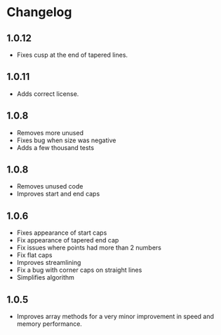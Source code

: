 # Changelog

## 1.0.12

- Fixes cusp at the end of tapered lines.

## 1.0.11

- Adds correct license.

## 1.0.8

- Removes more unused
- Fixes bug when size was negative
- Adds a few thousand tests

## 1.0.8

- Removes unused code
- Improves start and end caps

## 1.0.6

- Fixes appearance of start caps
- Fix appearance of tapered end cap
- Fix issues where points had more than 2 numbers
- Fix flat caps
- Improves streamlining
- Fix a bug with corner caps on straight lines
- Simplifies algorithm

## 1.0.5

- Improves array methods for a very minor improvement in speed and memory performance.
